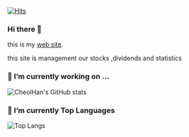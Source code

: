 [![Hits](https://hits.seeyoufarm.com/api/count/incr/badge.svg?url=https%3A%2F%2Fgithub.com%2FBaeCheolHan&count_bg=%2379C83D&title_bg=%23555555&icon=awesomelists.svg&icon_color=%23FF0000&title=Hello+World&edge_flat=false)](https://hits.seeyoufarm.com)


### Hi there 👋 



this is my [web site](https://stock.hws.pe.kr).

this site is management our stocks ,dividends and statistics  


### 🔭 I’m currently working on ...   
<!--
**BaeCheolHan/BaeCheolHan** is a ✨ _special_ ✨ repository because its `README.md` (this file) appears on your GitHub profile.

Here are some ideas to get you started:

- 🔭 I’m currently working on ...
- 🌱 I’m currently learning ...
- 👯 I’m looking to collaborate on ...
- 🤔 I’m looking for help with ...
- 💬 Ask me about ...
- 📫 How to reach me: ...
- 😄 Pronouns: ...
- ⚡ Fun fact: ...
-->

  
![CheolHan's GitHub stats](https://github-readme-stats.vercel.app/api?username=BaeCheolHan&show_icons=true&theme=default)


### :muscle: I’m currently Top Languages
![Top Langs](https://github-readme-stats.vercel.app/api/top-langs/?username=BaeCheolHan&layout=compact&theme=tokyonight)
